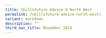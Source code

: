 ```yaml
---
title: Skillsfuture Advice @ North West
permalink: /skillsfuture-advice-north-west/
variant: markdown
description: ""
third_nav_title: November 2024
---
```

